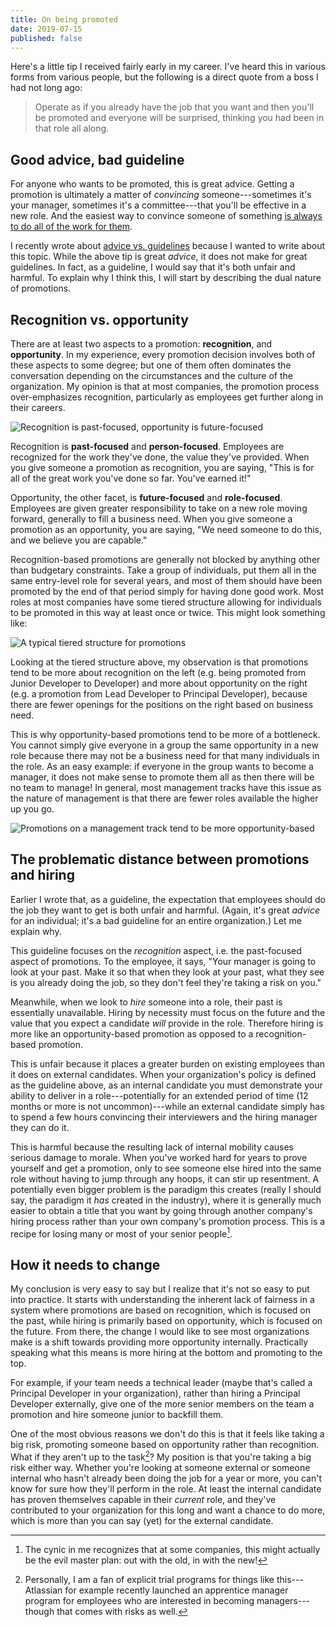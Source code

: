 ```yaml
---
title: On being promoted
date: 2019-07-15
published: false
---
```


Here's a little tip I received fairly early in my career. I've heard this in
various forms from various people, but the following is a direct quote from a
boss I had not long ago:

> Operate as if you already have the job that you want and then you'll be
> promoted and everyone will be surprised, thinking you had been in that role
> all along.

## Good advice, bad guideline

For anyone who wants to be promoted, this is great advice. Getting a promotion
is ultimately a matter of _convincing_ someone---sometimes it's your manager,
sometimes it's a committee---that you'll be effective in a new role. And the
easiest way to convince someone of something [is always to do all of the work
for them](/posts/dont-make-me-think.html).

I recently wrote about [advice vs. guidelines](/posts/advice-vs-guidelines)
because I wanted to write about this topic. While the above tip is great
_advice_, it does not make for great guidelines. In fact, as a guideline, I
would say that it's both unfair and harmful. To explain why I think this, I
will start by describing the dual nature of promotions.

## Recognition vs. opportunity

There are at least two aspects to a promotion: **recognition**, and
**opportunity**. In my experience, every promotion decision involves both of
these aspects to some degree; but one of them often dominates the conversation
depending on the circumstances and the culture of the organization. My opinion
is that at most companies, the promotion process over-emphasizes recognition,
particularly as employees get further along in their careers.

![Recognition is past-focused, opportunity is future-focused](/images/recognition-vs-opportunity.png)

Recognition is **past-focused** and **person-focused**. Employees are
recognized for the work they've done, the value they've provided. When you give
someone a promotion as recognition, you are saying, "This is for all of the
great work you've done so far. You've earned it!"

Opportunity, the other facet, is **future-focused** and **role-focused**.
Employees are given greater responsibility to take on a new role moving
forward, generally to fill a business need. When you give someone a promotion
as an opportunity, you are saying, "We need someone to do this, and we believe
you are capable."

Recognition-based promotions are generally not blocked by anything other than
budgetary constraints. Take a group of individuals, put them all in the same
entry-level role for several years, and most of them should have been promoted
by the end of that period simply for having done good work. Most roles at most
companies have some tiered structure allowing for individuals to be promoted in
this way at least once or twice. This might look something like:

![A typical tiered structure for promotions](/images/recognition-based-promotions.png)

Looking at the tiered structure above, my observation is that promotions tend
to be more about recognition on the left (e.g. being promoted from Junior
Developer to Developer) and more about opportunity on the right (e.g. a
promotion from Lead Developer to Principal Developer), because there are fewer
openings for the positions on the right based on business need.

This is why opportunity-based promotions tend to be more of a bottleneck. You
cannot simply give everyone in a group the same opportunity in a new role
because there may not be a business need for that many individuals in the role.
As an easy example: if everyone in the group wants to become a manager, it does
not make sense to promote them all as then there will be no team to manage! In
general, most management tracks have this issue as the nature of management is
that there are fewer roles available the higher up you go.

![Promotions on a management track tend to be more opportunity-based](/images/opportunity-based-promotions.png)

## The problematic distance between promotions and hiring

Earlier I wrote that, as a guideline, the expectation that employees should do
the job they want to get is both unfair and harmful. (Again, it's great
_advice_ for an individual; it's a bad guideline for an entire organization.)
Let me explain why.

This guideline focuses on the _recognition_ aspect, i.e. the past-focused
aspect of promotions. To the employee, it says, "Your manager is going to look
at your past. Make it so that when they look at your past, what they see is you
already doing the job, so they don't feel they're taking a risk on you."

Meanwhile, when we look to _hire_ someone into a role, their past is
essentially unavailable. Hiring by necessity must focus on the future and the
value that you expect a candidate _will_ provide in the role. Therefore hiring
is more like an opportunity-based promotion as opposed to a recognition-based
promotion.

This is unfair because it places a greater burden on existing employees than it
does on external candidates. When your organization's policy is defined as the
guideline above, as an internal candidate you must demonstrate your ability to
deliver in a role---potentially for an extended period of time (12 months or
more is not uncommon)---while an external candidate simply has to spend a few
hours convincing their interviewers and the hiring manager they can do it.

This is harmful because the resulting lack of internal mobility causes serious
damage to morale. When you've worked hard for years to prove yourself and get
a promotion, only to see someone else hired into the same role without having
to jump through any hoops, it can stir up resentment. A potentially even bigger
problem is the paradigm this creates (really I should say, the paradigm it
_has_ created in the industry), where it is generally much easier to obtain a
title that you want by going through another company's hiring process rather
than your own company's promotion process. This is a recipe for losing many or
most of your senior people[^senior-people].

## How it needs to change

My conclusion is very easy to say but I realize that it's not so easy to put
into practice. It starts with understanding the inherent lack of fairness in a
system where promotions are based on recognition, which is focused on the past,
while hiring is primarily based on opportunity, which is focused on the future.
From there, the change I would like to see most organizations make is a shift
towards providing more opportunity internally. Practically speaking what this
means is more hiring at the bottom and promoting to the top.

For example, if your team needs a technical leader (maybe that's called a
Principal Developer in your organization), rather than hiring a Principal
Developer externally, give one of the more senior members on the team a
promotion and hire someone junior to backfill them.

One of the most obvious reasons we don't do this is that it feels like taking
a big risk, promoting someone based on opportunity rather than recognition.
What if they aren't up to the task[^up-to-the-task]? My position is that you're
taking a big risk either way. Whether you're looking at someone external or
someone internal who hasn't already been doing the job for a year or more, you
can't know for sure how they'll perform in the role. At least the internal
candidate has proven themselves capable in their _current_ role, and they've
contributed to your organization for this long and want a chance to do more,
which is more than you can say (yet) for the external candidate.

[^senior-people]: The cynic in me recognizes that at some companies, this might actually be the evil master plan: out with the old, in with the new!

[^up-to-the-task]: Personally, I am a fan of explicit trial programs for things like this---Atlassian for example recently launched an apprentice manager program for employees who are interested in becoming managers---though that comes with risks as well.
